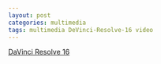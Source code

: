 ```yaml
---
layout: post
categories: multimedia
tags: multimedia DeVinci-Resolve-16 video
---
```


[DaVinci Resolve 16](http://www.blackmagicdesign.com/products/davinciresolve/)